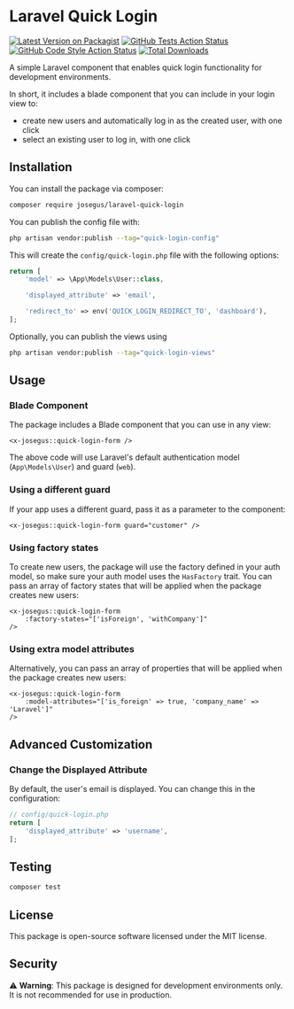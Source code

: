 # Laravel Quick Login

[![Latest Version on Packagist](https://img.shields.io/packagist/v/josegus/laravel-quick-login.svg?style=flat-square)](https://packagist.org/packages/josegus/laravel-quick-login)
[![GitHub Tests Action Status](https://img.shields.io/github/actions/workflow/status/josegus/laravel-quick-login/run-tests.yml?branch=main&label=tests&style=flat-square)](https://github.com/josegus/laravel-quick-login/actions?query=workflow%3Arun-tests+branch%3Amain)
[![GitHub Code Style Action Status](https://img.shields.io/github/actions/workflow/status/josegus/laravel-quick-login/fix-php-code-style-issues.yml?branch=main&label=code%20style&style=flat-square)](https://github.com/josegus/laravel-quick-login/actions?query=workflow%3A"Fix+PHP+code+style+issues"+branch%3Amain)
[![Total Downloads](https://img.shields.io/packagist/dt/josegus/laravel-quick-login.svg?style=flat-square)](https://packagist.org/packages/josegus/laravel-quick-login)

A simple Laravel component that enables quick login functionality for development environments.

In short, it includes a blade component that you can include in your login view to:
- create new users and automatically log in as the created user, with one click
- select an existing user to log in, with one click

## Installation

You can install the package via composer:

```bash
composer require josegus/laravel-quick-login
```

You can publish the config file with:

```bash
php artisan vendor:publish --tag="quick-login-config"
```


This will create the `config/quick-login.php` file with the following options:


```php
return [
    'model' => \App\Models\User::class,

    'displayed_attribute' => 'email',

    'redirect_to' => env('QUICK_LOGIN_REDIRECT_TO', 'dashboard'),
];
```

Optionally, you can publish the views using

```bash
php artisan vendor:publish --tag="quick-login-views"
```

## Usage

### Blade Component

The package includes a Blade component that you can use in any view:

```blade
<x-josegus::quick-login-form />
```

The above code will use Laravel's default authentication model (`App\Models\User`) and guard (`web`).

### Using a different guard

If your app uses a different guard, pass it as a parameter to the component:

```blade
<x-josegus::quick-login-form guard="customer" />
```

### Using factory states

To create new users, the package will use the factory defined in your auth model, so make sure your auth model uses the `HasFactory` trait. You can pass an array of factory states that will be applied when the package creates new users:

```blade
<x-josegus::quick-login-form
    :factory-states="['isForeign', 'withCompany']"
/>
```

### Using extra model attributes

Alternatively, you can pass an array of properties that will be applied when the package creates new users:

```blade
<x-josegus::quick-login-form
    :model-attributes="['is_foreign' => true, 'company_name' => 'Laravel']"
/>
```

## Advanced Customization

### Change the Displayed Attribute

By default, the user's email is displayed. You can change this in the configuration:

```php
// config/quick-login.php
return [
    'displayed_attribute' => 'username',
];
```

## Testing

```bash
composer test
```

## License

This package is open-source software licensed under the MIT license.

## Security

⚠️ **Warning**: This package is designed for development environments only. It is not recommended for use in production.
